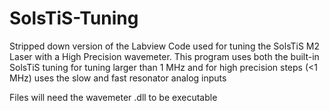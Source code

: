 # SolsTiS-Tuning

Stripped down version of the Labview Code used for tuning the SolsTiS M2 Laser with a High Precision wavemeter. This program uses both the built-in SolsTiS tuning for tuning larger than 1 MHz and for high precision steps (<1 MHz) uses the slow and fast resonator analog inputs


Files will need the wavemeter .dll to be executable
